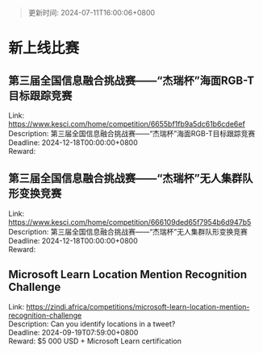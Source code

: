> 更新时间: 2024-07-11T16:00:06+0800 

# 新上线比赛


## 第三届全国信息融合挑战赛——“杰瑞杯”海面RGB-T目标跟踪竞赛
Link: https://www.kesci.com/home/competition/6655bf1fb9a5dc61b6cde6ef  
Description: 第三届全国信息融合挑战赛——“杰瑞杯”海面RGB-T目标跟踪竞赛  
Deadline: 2024-12-18T00:00:00+0800  
Reward:   

## 第三届全国信息融合挑战赛——“杰瑞杯”无人集群队形变换竞赛
Link: https://www.kesci.com/home/competition/666109ded65f7954b6d947b5  
Description: 第三届全国信息融合挑战赛——“杰瑞杯”无人集群队形变换竞赛  
Deadline: 2024-12-18T00:00:00+0800  
Reward:   

## Microsoft Learn Location Mention Recognition Challenge
Link: https://zindi.africa/competitions/microsoft-learn-location-mention-recognition-challenge  
Description: Can you identify locations in a tweet?  
Deadline: 2024-09-19T07:59:00+0800  
Reward: $5 000 USD + Microsoft Learn certification  

